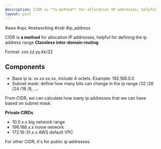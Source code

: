 ```yaml
---
description: CIDR is **a method** for allocation IP addresses, helpful for defining the ip address range**Classless inter-domain routing**
layout: post
---
```


#aws #vpc #networking #cidr #ip_address

CIDR is **a method** for allocation IP addresses, helpful for defining the ip address range
**Classless inter-domain routing**

Format: xxx.zz.yy.kk/32

## Components
- Base ip is: xx.xx.xx.xx, include 4 octets. Example: 192.168.0.0
- Subnet mask: define how many bits can change in the ip range
  /32 /26 /24 /16 /8, ....

From CIDR, we can calculate how many ip addresses that we can have based on subnet mask.


**Private CIRDs**
- 10.0.x.x big network range
- 196.168.x.x  home network
- 172.16-31.x.x AWS default VPC

For other CIDR, it's for public ip addresses.